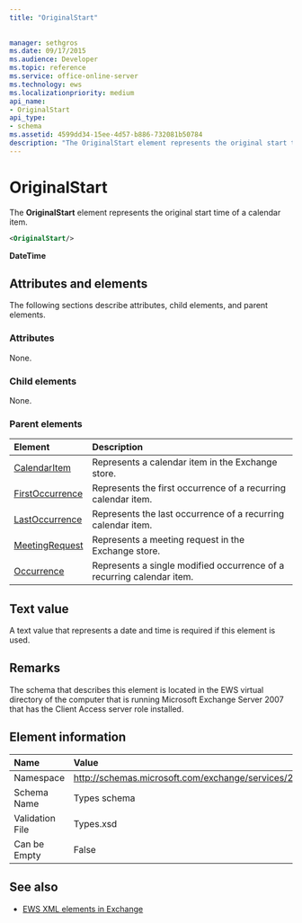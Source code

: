 ```yaml
---
title: "OriginalStart"
 
 
manager: sethgros
ms.date: 09/17/2015
ms.audience: Developer
ms.topic: reference
ms.service: office-online-server
ms.technology: ews
ms.localizationpriority: medium
api_name:
- OriginalStart
api_type:
- schema
ms.assetid: 4599dd34-15ee-4d57-b886-732081b50784
description: "The OriginalStart element represents the original start time of a calendar item."
---
```


# OriginalStart

The **OriginalStart** element represents the original start time of a calendar item. 
  
```xml
<OriginalStart/>
```

 **DateTime**
## Attributes and elements

The following sections describe attributes, child elements, and parent elements.
  
### Attributes

None.
  
### Child elements

None.
  
### Parent elements

|**Element**|**Description**|
|:-----|:-----|
|[CalendarItem](calendaritem.md) <br/> |Represents a calendar item in the Exchange store.  <br/> |
|[FirstOccurrence](firstoccurrence.md) <br/> |Represents the first occurrence of a recurring calendar item.  <br/> |
|[LastOccurrence](lastoccurrence.md) <br/> |Represents the last occurrence of a recurring calendar item.  <br/> |
|[MeetingRequest](meetingrequest.md) <br/> |Represents a meeting request in the Exchange store.  <br/> |
|[Occurrence](occurrence.md) <br/> |Represents a single modified occurrence of a recurring calendar item.  <br/> |
   
## Text value

A text value that represents a date and time is required if this element is used.
  
## Remarks

The schema that describes this element is located in the EWS virtual directory of the computer that is running Microsoft Exchange Server 2007 that has the Client Access server role installed.
  
## Element information

|**Name**|**Value**|
|:-----|:-----|
|Namespace  <br/> |http://schemas.microsoft.com/exchange/services/2006/types  <br/> |
|Schema Name  <br/> |Types schema  <br/> |
|Validation File  <br/> |Types.xsd  <br/> |
|Can be Empty  <br/> |False  <br/> |
   
## See also



- [EWS XML elements in Exchange](ews-xml-elements-in-exchange.md)

